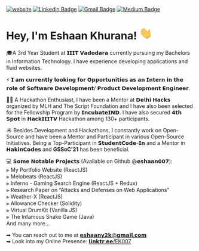 [![website](https://img.shields.io/badge/Website-Portfolio-2bbc8a?style=for-the-badge&logo=firefox&color=2bbc8a&logoColor=white)](https://eshaankhurana.com/)
[![Linkedin Badge](https://img.shields.io/badge/-LinkedIn-blue?style=for-the-badge&logo=Linkedin&logoColor=white&link=https://www.linkedin.com/in/eshaan-khurana/)](https://www.linkedin.com/in/eshaan-khurana/)
[![Gmail Badge](https://img.shields.io/badge/-Gmail-c14438?style=for-the-badge&logo=Gmail&logoColor=white&link=mailto:eshaany2k@gmail.com)](mailto:eshaany2k@gmail.com)
[![Medium Badge](https://img.shields.io/badge/-Medium-black?style=for-the-badge&logo=Medium&logoColor=white&link=https://medium.com/@eshaany2k/)](https://medium.com/@eshaany2k/)

# Hey, I'm Eshaan Khurana!  <img src="https://github.com/ABSphreak/ABSphreak/blob/master/gifs/Hi.gif" width="35px">

🎓A 3rd Year Student at 𝗜𝗜𝗜𝗧 𝗩𝗮𝗱𝗼𝗱𝗮𝗿𝗮 currently pursuing my Bachelors in Information Technology. I have experience developing applications and fluid websites.

⚡ 𝗜 𝗮𝗺 𝗰𝘂𝗿𝗿𝗲𝗻𝘁𝗹𝘆 𝗹𝗼𝗼𝗸𝗶𝗻𝗴 𝗳𝗼𝗿 𝗢𝗽𝗽𝗼𝗿𝘁𝘂𝗻𝗶𝘁𝗶𝗲𝘀 𝗮𝘀 𝗮𝗻 𝗜𝗻𝘁𝗲𝗿𝗻 𝗶𝗻 𝘁𝗵𝗲 𝗿𝗼𝗹𝗲 𝗼𝗳 𝗦𝗼𝗳𝘁𝘄𝗮𝗿𝗲 𝗗𝗲𝘃𝗲𝗹𝗼𝗽𝗺𝗲𝗻𝘁/ 𝗣𝗿𝗼𝗱𝘂𝗰𝘁 𝗗𝗲𝘃𝗲𝗹𝗼𝗽𝗺𝗲𝗻𝘁 𝗘𝗻𝗴𝗶𝗻𝗲𝗲𝗿.

👨‍💻 A Hackathon Enthusiast, I have been a Mentor at 𝗗𝗲𝗹𝗵𝗶 𝗛𝗮𝗰𝗸𝘀 organized by MLH and The Script Foundation and I have also been selected for the Fellowship Program by 𝗜𝗻𝗰𝘂𝗯𝗮𝘁𝗲𝗜𝗡𝗗. I have also secured 𝟰𝘁𝗵 𝗦𝗽𝗼𝘁 in 𝗛𝗮𝗰𝗸𝗜𝗜𝗜𝗧𝗩 Hackathon among 130+ participants.

☀️ Besides Development and Hackathons, I constantly work on Open-Source and have been a Mentor and Participant in various Open-Source Initiatives. Being a Top-Participant in 𝗦𝘁𝘂𝗱𝗲𝗻𝘁𝗖𝗼𝗱𝗲-𝗜𝗻 and a Mentor in 𝗛𝗮𝗸𝗶𝗻𝗖𝗼𝗱𝗲𝘀 and **GSSoC'21** has been beneficial.

💻 𝗦𝗼𝗺𝗲 𝗡𝗼𝘁𝗮𝗯𝗹𝗲 𝗣𝗿𝗼𝗷𝗲𝗰𝘁𝘀 (Available on Github @𝗲𝘀𝗵𝗮𝗮𝗻𝟬𝟬𝟳): <br>
⪢ My Portfolio Website (ReactJS)<br>
⪢ Melobeats (ReactJS)<br>
⪢ Inferno - Gaming Search Engine (ReactJS + Redux)<br>
⪢ Research Paper on “Attacks and Defenses on Web Applications”<br>
⪢ Weather-X (ReactJS)<br>
⪢ Allowance Checker (Solidity)<br>
⪢ Virtual DrumKit (Vanilla JS)<br>
⪢ The Infamous Snake Game (Java)<br>
And many more...<br>

➡ You can reach out to me at <a href='mailto:𝗲𝘀𝗵𝗮𝗮𝗻𝘆𝟮𝗸@𝗴𝗺𝗮𝗶𝗹.𝗰𝗼𝗺'> 𝗲𝘀𝗵𝗮𝗮𝗻𝘆𝟮𝗸@𝗴𝗺𝗮𝗶𝗹.𝗰𝗼𝗺</a> <br>
➡ Look into my Online Presence: <a href='https://linktr.ee/EK007'> 𝗹𝗶𝗻𝗸𝘁𝗿.𝗲𝗲/EK007 </a>
